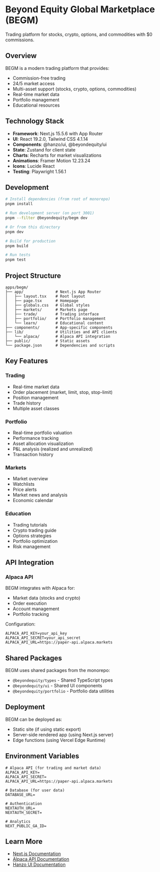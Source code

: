 # Beyond Equity Global Marketplace (BEGM)

Trading platform for stocks, crypto, options, and commodities with $0 commissions.

## Overview

BEGM is a modern trading platform that provides:
- Commission-free trading
- 24/5 market access
- Multi-asset support (stocks, crypto, options, commodities)
- Real-time market data
- Portfolio management
- Educational resources

## Technology Stack

- **Framework**: Next.js 15.5.6 with App Router
- **UI**: React 19.2.0, Tailwind CSS 4.1.14
- **Components**: @hanzo/ui, @beyondequity/ui
- **State**: Zustand for client state
- **Charts**: Recharts for market visualizations
- **Animations**: Framer Motion 12.23.24
- **Icons**: Lucide React
- **Testing**: Playwright 1.56.1

## Development

```bash
# Install dependencies (from root of monorepo)
pnpm install

# Run development server (on port 3001)
pnpm --filter @beyondequity/begm dev

# Or from this directory
pnpm dev

# Build for production
pnpm build

# Run tests
pnpm test
```

## Project Structure

```
apps/begm/
├── app/              # Next.js App Router
│   ├── layout.tsx    # Root layout
│   ├── page.tsx      # Homepage
│   ├── globals.css   # Global styles
│   ├── markets/      # Markets page
│   ├── trade/        # Trading interface
│   ├── portfolio/    # Portfolio management
│   └── learn/        # Educational content
├── components/       # App-specific components
├── lib/              # Utilities and API clients
│   └── alpaca/       # Alpaca API integration
├── public/           # Static assets
└── package.json      # Dependencies and scripts
```

## Key Features

### Trading

- Real-time market data
- Order placement (market, limit, stop, stop-limit)
- Position management
- Trade history
- Multiple asset classes

### Portfolio

- Real-time portfolio valuation
- Performance tracking
- Asset allocation visualization
- P&L analysis (realized and unrealized)
- Transaction history

### Markets

- Market overview
- Watchlists
- Price alerts
- Market news and analysis
- Economic calendar

### Education

- Trading tutorials
- Crypto trading guide
- Options strategies
- Portfolio optimization
- Risk management

## API Integration

### Alpaca API

BEGM integrates with Alpaca for:
- Market data (stocks and crypto)
- Order execution
- Account management
- Portfolio tracking

Configuration:
```env
ALPACA_API_KEY=your_api_key
ALPACA_API_SECRET=your_api_secret
ALPACA_API_URL=https://paper-api.alpaca.markets
```

## Shared Packages

BEGM uses shared packages from the monorepo:

- `@beyondequity/types` - Shared TypeScript types
- `@beyondequity/ui` - Shared UI components
- `@beyondequity/portfolio` - Portfolio data utilities

## Deployment

BEGM can be deployed as:
- Static site (if using static export)
- Server-side rendered app (using Next.js server)
- Edge functions (using Vercel Edge Runtime)

## Environment Variables

```env
# Alpaca API (for trading and market data)
ALPACA_API_KEY=
ALPACA_API_SECRET=
ALPACA_API_URL=https://paper-api.alpaca.markets

# Database (for user data)
DATABASE_URL=

# Authentication
NEXTAUTH_URL=
NEXTAUTH_SECRET=

# Analytics
NEXT_PUBLIC_GA_ID=
```

## Learn More

- [Next.js Documentation](https://nextjs.org/docs)
- [Alpaca API Documentation](https://alpaca.markets/docs/)
- [Hanzo UI Documentation](https://github.com/hanzoai/react-sdk)
